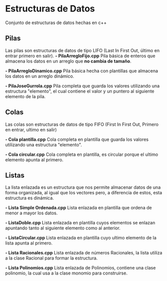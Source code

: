 # Estructuras de Datos

Conjunto de estructuras de datos hechas en c++


## Pilas
Las pilas son estructuras de datos de tipo LIFO (Last In First Out, último en entrar primero en salir).
**- PilaArregloFijo.cpp**
Pila básica de enteros que almacena los datos en un arreglo que **no cambia de tamaño**.

**- PilaArregloDinamico.cpp**
Pila básica hecha con plantillas que almacena los datos en un arreglo dinámico.

**- PilaJoseGurrola.cpp**
Pila completa que guarda los valores utilizando una estructura "elemento",  el cual contiene el valor y un puntero al siguiente elemento de la pila.

## Colas
Las colas son estructuras de datos de tipo FIFO (First In First Out, Primero en entrar, ultimo en salir)

**- Cola plantilla.cpp**
Cola completa en plantilla que guarda los valores utilizando una estructura "elemento". 

**- Cola circular.cpp**
Cola completa en plantilla, es circular porque el ultimo elemento apunta al primero.

## Listas
 La lista enlazada es un estructura que nos permite almacenar datos de una forma organizada, al igual que los vectores pero, a diferencia de estos, esta estructura es dinámica.
 
**- Lista Simple Ordenada.cpp**
Lista enlazada en plantilla que ordena de menor a mayor los datos.

**- ListaDoble.cpp**
Lista enlazada en plantilla cuyos elementos se enlazan apuntando tanto al siguiente elemento como al anterior.

**- ListaCircular.cpp**
Lista enlazada en plantilla cuyo ultimo elemento de la lista apunta al primero.

**- Lista Racionales.cpp**
Lista enlazada de números Racionales, la lista utiliza a la clase Racional para formar la estructura.

**- Lista Polinomios.cpp**
Lista enlazada de Polinomios, contiene una clase polinomio, la cual usa a la clase monomio para construirse.


